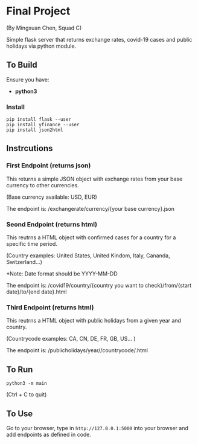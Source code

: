 # Final Project
(By Mingxuan Chen, Squad C)

Simple flask server that returns exchange rates, covid-19 cases and public holidays via python module. 

## To Build

Ensure you have:

* **python3**

### Install

```
pip install flask --user
pip install yfinance --user
pip install json2html
```

## Instrcutions 
### First Endpoint (returns json)
This returns a simple JSON object with exchange rates from your base currency to other currencies.

(Base currency available: USD, EUR)

The endpoint is: /exchangerate/currency/{your base currency}.json

### Seond Endpoint (returns html)
This reutrns a HTML object with confirmed cases for a country for a specific time period.

(Country examples: United States, United Kindom, Italy, Cananda, Switzerland...)

*Note: Date format should be YYYY-MM-DD

The endpoint is: /covid19/country/{country you want to check}/from/{start date}/to/{end date}.html

### Third Endpoint (returns html)
This reutrns a HTML object with public holidays from a given year and country.

(Countrycode examples: CA, CN, DE, FR, GB, US... )

The endpoint is: /publicholidays/year/<year you want to check>/countrycode/<countrycode you want to check>.html

## To Run

```
python3 -m main
```

(Ctrl + C to quit)

## To Use

Go to your browser, type in `http://127.0.0.1:5000` into your browser and add endpoints as defined in code.
